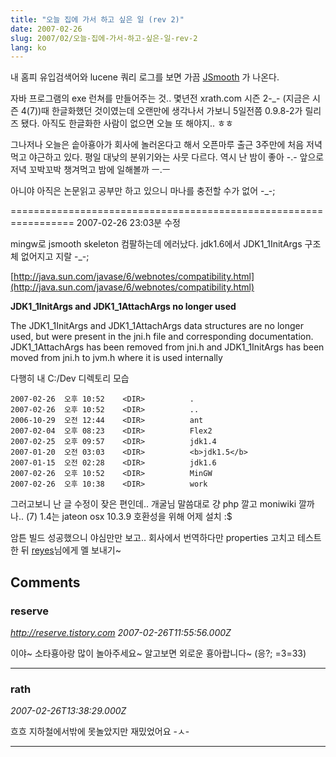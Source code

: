 ```yaml
---
title: "오늘 집에 가서 하고 싶은 일 (rev 2)"
date: 2007-02-26
slug: 2007/02/오늘-집에-가서-하고-싶은-일-rev-2
lang: ko
---
```


내 홈피 유입검색어와 lucene 쿼리 로그를 보면 가끔 [JSmooth](http://sourceforge.net/projects/jsmooth/) 가 나온다.

자바 프로그램의 exe 런쳐를 만들어주는 것..
몇년전 xrath.com 시즌 2-_- (지금은 시즌 4(7))때 한글화했던 것이였는데 오랜만에 생각나서 가보니 5일전쯤 0.9.8-2가 릴리즈 됐다. 아직도 한글화한 사람이 없으면 오늘 또 해야지.. ㅎㅎ

그나저나 오늘은 솥아횽아가 회사에 놀러온다고 해서 오픈마루 출근 3주만에 처음 저녁먹고 야근하고 있다. 평일 대낮의 분위기와는 사뭇 다르다. 역시 난 밤이 좋아 -.-
앞으로 저녁 꼬박꼬박 챙겨먹고 밤에 일해볼까 ㅡ.ㅡ

아니야 아직은 논문읽고 공부만 하고 있으니 마나를 충전할 수가 없어 -_-;

=================================================================
2007-02-26 23:03분 수정

mingw로 jsmooth skeleton 컴팔하는데 에러났다.
jdk1.6에서 JDK1_1InitArgs 구조체 없어지고 지랄 -_-;

[http://java.sun.com/javase/6/webnotes/compatibility.html](http://java.sun.com/javase/6/webnotes/compatibility.html)

**JDK1_1InitArgs and JDK1_1AttachArgs no longer used**

The JDK1_1InitArgs and JDK1_1AttachArgs data structures are no longer used, but were present in the jni.h file and corresponding documentation. JDK1_1AttachArgs has been removed from jni.h and JDK1_1InitArgs has been moved from jni.h to jvm.h where it is used internally

다행히 내 C:/Dev 디렉토리 모습

```
2007-02-26  오후 10:52    <DIR>          .
2007-02-26  오후 10:52    <DIR>          ..
2006-10-29  오전 12:44    <DIR>          ant
2007-02-04  오후 08:23    <DIR>          Flex2
2007-02-25  오후 09:57    <DIR>          jdk1.4
2007-01-20  오전 03:03    <DIR>          <b>jdk1.5</b>
2007-01-15  오전 02:28    <DIR>          jdk1.6
2007-02-26  오후 10:52    <DIR>          MinGW
2007-02-26  오후 10:38    <DIR>          work
```

그러고보니 난 글 수정이 잦은 편인데.. 개굴님 말씀대로 걍 php 깔고 moniwiki 깔까나.. (7)
1.4는 jateon osx 10.3.9 호환성을 위해 어제 설치 :$

암튼 빌드 성공했으니 야심만만 보고.. 회사에서 번역하다만 properties 고치고 테스트한 뒤 [reyes](http://sourceforge.net/users/reyes/)님에게 멜 보내기~

## Comments

### reserve
*http://reserve.tistory.com*
*2007-02-26T11:55:56.000Z*

이야~ 소타횽아랑 많이 놀아주세요~
알고보면 외로운 횽아랍니다~ (응?; =3=33)

---

### rath
*2007-02-26T13:38:29.000Z*

흐흐 지하철에서밖에 못놀았지만 재밌었어요 -ㅅ-

---

